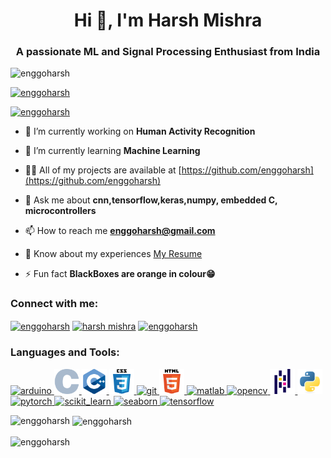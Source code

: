 <h1 align="center">Hi 👋, I'm Harsh Mishra</h1>
<h3 align="center">A passionate ML and Signal Processing Enthusiast from India</h3>

<p align="left"> <img src="https://komarev.com/ghpvc/?username=enggoharsh&label=Profile%20views&color=0e75b6&style=flat" alt="enggoharsh" /> </p>

<p align="left"> <a href="https://github.com/ryo-ma/github-profile-trophy"><img src="https://github-profile-trophy.vercel.app/?username=enggoharsh" alt="enggoharsh" /></a> </p>

<p align="left"> <a href="https://twitter.com/enggoharsh" target="blank"><img src="https://img.shields.io/twitter/follow/enggoharsh?logo=twitter&style=for-the-badge" alt="enggoharsh" /></a> </p>

- 🔭 I’m currently working on **Human Activity Recognition**

- 🌱 I’m currently learning **Machine Learning**

- 👨‍💻 All of my projects are available at [https://github.com/enggoharsh](https://github.com/enggoharsh)

- 💬 Ask me about **cnn,tensorflow,keras,numpy, embedded C, microcontrollers**

- 📫 How to reach me **enggoharsh@gmail.com**

- 📄 Know about my experiences [My Resume](https://drive.google.com/file/d/1u7x18VXaWBJV7nyReRRjhtuvaJe3FlIR/view?usp=sharing)

- ⚡ Fun fact **BlackBoxes are orange in colour😁**
<h3 align="left">Connect with me:</h3>
<p align="left">
<a href="https://twitter.com/enggoharsh" target="blank"><img align="center" src="https://raw.githubusercontent.com/rahuldkjain/github-profile-readme-generator/master/src/images/icons/Social/twitter.svg" alt="enggoharsh" height="30" width="40" /></a>
<a href="https://linkedin.com/in/harsh mishra" target="blank"><img align="center" src="https://raw.githubusercontent.com/rahuldkjain/github-profile-readme-generator/master/src/images/icons/Social/linked-in-alt.svg" alt="harsh mishra" height="30" width="40" /></a>
<a href="https://instagram.com/enggoharsh" target="blank"><img align="center" src="https://raw.githubusercontent.com/rahuldkjain/github-profile-readme-generator/master/src/images/icons/Social/instagram.svg" alt="enggoharsh" height="30" width="40" /></a>
</p>

<h3 align="left">Languages and Tools:</h3>
<p align="left"> <a href="https://www.arduino.cc/" target="_blank" rel="noreferrer"> <img src="https://cdn.worldvectorlogo.com/logos/arduino-1.svg" alt="arduino" width="40" height="40"/> </a> <a href="https://www.cprogramming.com/" target="_blank" rel="noreferrer"> <img src="https://raw.githubusercontent.com/devicons/devicon/master/icons/c/c-original.svg" alt="c" width="40" height="40"/> </a> <a href="https://www.w3schools.com/cpp/" target="_blank" rel="noreferrer"> <img src="https://raw.githubusercontent.com/devicons/devicon/master/icons/cplusplus/cplusplus-original.svg" alt="cplusplus" width="40" height="40"/> </a> <a href="https://www.w3schools.com/css/" target="_blank" rel="noreferrer"> <img src="https://raw.githubusercontent.com/devicons/devicon/master/icons/css3/css3-original-wordmark.svg" alt="css3" width="40" height="40"/> </a> <a href="https://git-scm.com/" target="_blank" rel="noreferrer"> <img src="https://www.vectorlogo.zone/logos/git-scm/git-scm-icon.svg" alt="git" width="40" height="40"/> </a> <a href="https://www.w3.org/html/" target="_blank" rel="noreferrer"> <img src="https://raw.githubusercontent.com/devicons/devicon/master/icons/html5/html5-original-wordmark.svg" alt="html5" width="40" height="40"/> </a> <a href="https://www.mathworks.com/" target="_blank" rel="noreferrer"> <img src="https://upload.wikimedia.org/wikipedia/commons/2/21/Matlab_Logo.png" alt="matlab" width="40" height="40"/> </a> <a href="https://opencv.org/" target="_blank" rel="noreferrer"> <img src="https://www.vectorlogo.zone/logos/opencv/opencv-icon.svg" alt="opencv" width="40" height="40"/> </a> <a href="https://pandas.pydata.org/" target="_blank" rel="noreferrer"> <img src="https://raw.githubusercontent.com/devicons/devicon/2ae2a900d2f041da66e950e4d48052658d850630/icons/pandas/pandas-original.svg" alt="pandas" width="40" height="40"/> </a> <a href="https://www.python.org" target="_blank" rel="noreferrer"> <img src="https://raw.githubusercontent.com/devicons/devicon/master/icons/python/python-original.svg" alt="python" width="40" height="40"/> </a> <a href="https://pytorch.org/" target="_blank" rel="noreferrer"> <img src="https://www.vectorlogo.zone/logos/pytorch/pytorch-icon.svg" alt="pytorch" width="40" height="40"/> </a> <a href="https://scikit-learn.org/" target="_blank" rel="noreferrer"> <img src="https://upload.wikimedia.org/wikipedia/commons/0/05/Scikit_learn_logo_small.svg" alt="scikit_learn" width="40" height="40"/> </a> <a href="https://seaborn.pydata.org/" target="_blank" rel="noreferrer"> <img src="https://seaborn.pydata.org/_images/logo-mark-lightbg.svg" alt="seaborn" width="40" height="40"/> </a> <a href="https://www.tensorflow.org" target="_blank" rel="noreferrer"> <img src="https://www.vectorlogo.zone/logos/tensorflow/tensorflow-icon.svg" alt="tensorflow" width="40" height="40"/> </a> </p>

<p><img align="left" src="https://github-readme-stats.vercel.app/api/top-langs?username=enggoharsh&show_icons=true&locale=en&layout=compact" alt="enggoharsh" /></p>

<p>&nbsp;<img align="center" src="https://github-readme-stats.vercel.app/api?username=enggoharsh&show_icons=true&locale=en" alt="enggoharsh" /></p>

<p><img align="center" src="https://github-readme-streak-stats.herokuapp.com/?user=enggoharsh&" alt="enggoharsh" /></p>

